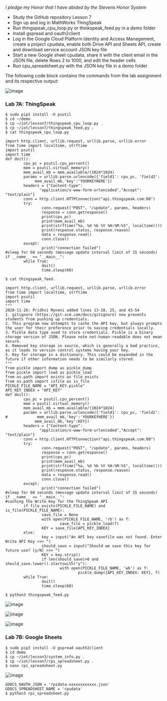*I pledge my Honor that I have abided by the Stevens Honor System*

- Study the GitHub repository Lesson 7
- Sign up and log in MathWorks ThingSpeak
- Run thingspeak_cpu_loop.py or thinkspeak_feed.py in a demo folder
- Install gspread and oauth2client
- Log in the Google Cloud Platform Identity and Access Management, create a project cpudata, enable both Drive API and Sheets API, create and download service account JSON key file
- Start a new Google sheet cpudata, share it with the client email in the JSON file, delete Rows 2 to 1000, and edit the header cells
- Run cpu_spreadsheet.py with the JSON key file in a demo folder


The following code block contains the commands from the lab assignment and its respective output:

![image](https://github.com/nicomcd/Engineering-Design-VI/assets/35404943/b0d80f1b-04da-4ee8-a038-ab6a10214170)


### Lab 7A: ThingSpeak
```
$ sudo pip3 install -U psutil
$ cd ~/demo
$ cp ~/iot/lesson7/thingspeak_cpu_loop.py .
$ cp ~/iot/lesson7/thingspeak_feed.py .
$ cat thingspeak_cpu_loop.py

import http.client, urllib.request, urllib.parse, urllib.error
from time import localtime, strftime
import psutil
import time
def doit():
        cpu_pc = psutil.cpu_percent()
        mem = psutil.virtual_memory()
        mem_avail_mb = mem.available/(1024*1024)
        params = urllib.parse.urlencode({'field1': cpu_pc, 'field2':
             mem_avail_mb,'key':'YOURKEYHERE'})
        headers = {"Content-type":
               "application/x-www-form-urlencoded","Accept": "text/plain"}
        conn = http.client.HTTPConnection("api.thingspeak.com:80")
        try:
                conn.request("POST", "/update", params, headers)
                response = conn.getresponse()
                print(cpu_pc)
                print(mem_avail_mb)
                print(strftime("%a, %d %b %Y %H:%M:%S", localtime()))
                print(response.status, response.reason)
                data = response.read()
                conn.close()
        except:
                print("connection failed")
#sleep for 60 seconds (message update interval limit of 15 seconds)
if __name__ == "__main__":
        while True:
                doit()
                time.sleep(60)

$ cat thingspeak_feed.

import http.client, urllib.request, urllib.parse, urllib.error
from time import localtime, strftime
import psutil
import time
"""
2020-11-26: Pridhvi Myneni added lines 13-18, 25, and 43-54
1. gitignore (https://git-scm.com/docs/gitignore) now prevents students from pushing up credentials.
2. This program now attempts to cache the API key, but always prompts the user for their preference prior to saving credentials locally.
3. Pickle data type used to store credentials. Pickle is a binary storage version of JSON. Please note not-human-readable does not mean secure.
4. Removed key storage in source, which is generally a bad practice, as it leads to version control systems having your key.
5. Key for storage in a dictionary. This could be expanded in the future if other information needs to be similarly stored.
"""
from pickle import dump as pickle_dump
from pickle import load as pickle_load
from os.path import exists as file_exists
from os.path import isfile as is_file
PICKLE_FILE_NAME = "API_KEY.pickle"
API_KEY_INDEX = "API_KEY"
def doit():
        cpu_pc = psutil.cpu_percent()
        mem = psutil.virtual_memory()
        mem_avail_mb = mem.available/(1024*1024)
        params = urllib.parse.urlencode({'field1': cpu_pc, 'field2':
#             mem_avail_mb,'key':'YOURKEYHERE'})
             mem_avail_mb,'key':KEY})
        headers = {"Content-type":
               "application/x-www-form-urlencoded","Accept": "text/plain"}
        conn = http.client.HTTPConnection("api.thingspeak.com:80")
        try:
                conn.request("POST", "/update", params, headers)
                response = conn.getresponse()
                print(cpu_pc)
                print(mem_avail_mb)
                print(strftime("%a, %d %b %Y %H:%M:%S", localtime()))
                print(response.status, response.reason)
                data = response.read()
                conn.close()
        except:
                print("connection failed")
#sleep for 60 seconds (message update interval limit of 15 seconds)
if __name__ == "__main__":
#caching the Write Key for the ThingSpeak API
        if file_exists(PICKLE_FILE_NAME) and is_file(PICKLE_FILE_NAME):
                save_file = None
                with open(PICKLE_FILE_NAME, 'rb') as f:
                        save_file = pickle_load(f)
                KEY = save_file[API_KEY_INDEX]
        else:
                key = input("An API key savefile was not found. Enter Write API Key >>> ")
                should_save = input("Should we save this key for future use? [y/N] >>> ")
                KEY = key.strip()
                if len(should_save)>0 and should_save.lower().startswith("y"):
                        with open(PICKLE_FILE_NAME, 'wb') as f:
                                pickle_dump({API_KEY_INDEX: KEY}, f)
        while True:
                doit()
                time.sleep(60)

$ python3 thingspeak_feed.py
```
![image](https://github.com/nicomcd/Engineering-Design-VI/assets/35404943/f65dd161-6a08-43f3-8a47-811f29af3e6e)

![image](https://github.com/nicomcd/Engineering-Design-VI/assets/35404943/2cb636be-741a-4456-beea-284f9659ca48)

![image](https://github.com/nicomcd/Engineering-Design-VI/assets/35404943/e1e0149a-56c3-4628-a890-decb4b8ec676)


### Lab 7B: Google Sheets
```
$ sudo pip3 install -U gspread oauth2client
$ cd demo
$ cp ~/iot/lesson3/system_info.py .
$ cp ~/iot/lesson7/rpi_spreadsheet.py .
$ nano rpi_spreadsheet.py
```
![image](https://github.com/nicomcd/Engineering-Design-VI/assets/35404943/30ce6550-591e-4da2-990c-e634259a7ac2)
```
GDOCS_OAUTH_JSON = 'rpidata-xxxxxxxxxxxx.json'
GDOCS_SPREADSHEET_NAME = 'cpudata'
$ python3 rpi_spreadsheet.py
```
